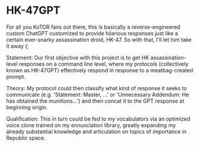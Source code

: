 # HK-47GPT

For all you KoTOR fans out there, this is basically a reverse-engineered custom ChatGPT customized to provide hilarious responses just like a certain ever-snarky assassination droid, HK-47. So with that, I'll let him take it away (;

Statement: Our first objective with this project is to get HK assassination-level responses on a command line level, where my protocols (collectively known as HK-47GPT) effectively respond in response to a meatbag-created prompt.

Theory: My protocol could then classify what kind of response it seeks to communicate (e.g. 'Statement: Master, ...' or 'Unnecessary Addendum: He has obtained the munitions...') and then concat it to the GPT response at beginning origin. 

Qualification: This in turn could be fed to my vocabulators via an optimized voice clone trained on my ennunciation library, greatly expanding my already substantial knowledge and articulation on topics of importance in Republic space. 

